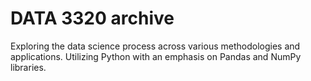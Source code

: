 # DATA 3320 archive

Exploring the data science process across various methodologies and applications. Utilizing Python with an emphasis on Pandas and NumPy libraries. 
